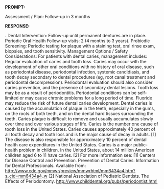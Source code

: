 **PROMPT:**

Assessment / Plan: Follow-up in 3 months

**RESPONSE:**

 .  Dental Intervention: Follow-up until permanent dentures are in place.  Periodic Oral Health Follow-up visits: 2 (4 months to 3 years).  Probiodic Screening: Periodic testing for plaque with a staining test, oral rinse exam, biopsies, and tooth sensitivity.  Management Options / Safety Considerations: For patients with dental caries, management includes:  Regular evaluation of caries and tooth loss.  Caries may occur with the development of other oral conditions with no history of oral disease, such as periodontal disease, periodontal infection, systemic candidiasis, and tooth decay secondary to dental procedures (eg, root canal treatment and periodontal decompression).  Periodontal evaluation should also consider caries prevention, and the presence of secondary dental lesions.  Tooth loss may be as a result of periodontitis. Periodontal conditions can be self-limited or may cause chronic problems for a long period of time.  Fluoride may reduce the risk of future dental caries development. Dental caries is caused by the accumulation of plaque in the teeth, especially in the gums, on the roots of both teeth, and on the dental hard tissues surrounding the teeth. Caries plaque is difficult to remove and usually accumulates slowly over time and over various stages of life. Caries is the number one cause of tooth loss in the United States. Caries causes approximately 40 percent of all tooth decay and tooth loss and is the major cause of decay in adults. [1] The disease is also responsible for approximately 10 percent of dental health care expenditures in the United States. Caries is a major public-health problem in children. In the United States, about 14 million American children aged 6 to 11 have caries. [2]  For more information see:  [1] Centers for Disease Control and Prevention. Prevention of Dental Caries: Information for Dental Professionals. Available from: http://www.cdc.gov/mmwr/preview/mmwrhtml/mm6434a4.htm?s_cid=mm6434a4_w  [2] National Association of Pediatric Dentists. The Effects of Periodontomy. http://www.childdental.org/pubs/periodontist.html